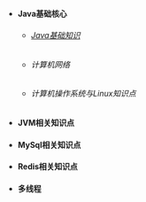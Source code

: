 - ####  Java基础核心
  
  - ###### [Java基础知识](.\docs\Java基础知识.md)
  - ###### 计算机网络
  
  - ###### 计算机操作系统与Linux知识点
  
- #### JVM相关知识点

- #### MySql相关知识点

- #### Redis相关知识点

- #### 多线程

